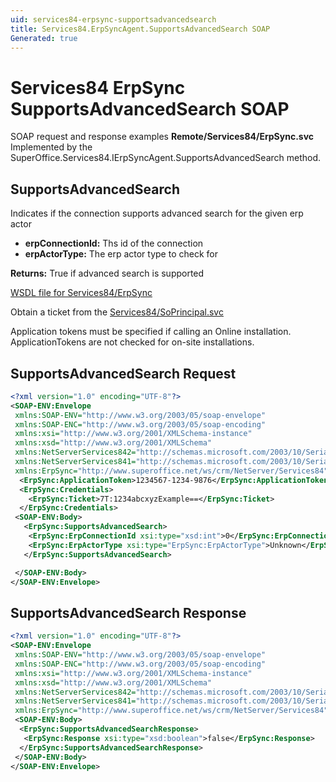 ```yaml
---
uid: services84-erpsync-supportsadvancedsearch
title: Services84.ErpSyncAgent.SupportsAdvancedSearch SOAP
Generated: true
---
```


# Services84 ErpSync SupportsAdvancedSearch SOAP

SOAP request and response examples **Remote/Services84/ErpSync.svc**
Implemented by the <see cref="M:SuperOffice.Services84.IErpSyncAgent.SupportsAdvancedSearch">SuperOffice.Services84.IErpSyncAgent.SupportsAdvancedSearch</see> method.

## SupportsAdvancedSearch

Indicates if the connection supports advanced search for the given erp actor

* **erpConnectionId:** Ths id of the connection
* **erpActorType:** The erp actor type to check for

**Returns:** True if advanced search is supported


[WSDL file for Services84/ErpSync](../Services84-ErpSync.md)

Obtain a ticket from the [Services84/SoPrincipal.svc](../SoPrincipal/index.md)

Application tokens must be specified if calling an Online installation. ApplicationTokens are not checked for on-site installations.

## SupportsAdvancedSearch Request

```xml
<?xml version="1.0" encoding="UTF-8"?>
<SOAP-ENV:Envelope
 xmlns:SOAP-ENV="http://www.w3.org/2003/05/soap-envelope"
 xmlns:SOAP-ENC="http://www.w3.org/2003/05/soap-encoding"
 xmlns:xsi="http://www.w3.org/2001/XMLSchema-instance"
 xmlns:xsd="http://www.w3.org/2001/XMLSchema"
 xmlns:NetServerServices842="http://schemas.microsoft.com/2003/10/Serialization/Arrays"
 xmlns:NetServerServices841="http://schemas.microsoft.com/2003/10/Serialization/"
 xmlns:ErpSync="http://www.superoffice.net/ws/crm/NetServer/Services84">
  <ErpSync:ApplicationToken>1234567-1234-9876</ErpSync:ApplicationToken>
  <ErpSync:Credentials>
    <ErpSync:Ticket>7T:1234abcxyzExample==</ErpSync:Ticket>
  </ErpSync:Credentials>
 <SOAP-ENV:Body>
   <ErpSync:SupportsAdvancedSearch>
    <ErpSync:ErpConnectionId xsi:type="xsd:int">0</ErpSync:ErpConnectionId>
    <ErpSync:ErpActorType xsi:type="ErpSync:ErpActorType">Unknown</ErpSync:ErpActorType>
   </ErpSync:SupportsAdvancedSearch>

 </SOAP-ENV:Body>
</SOAP-ENV:Envelope>

```


## SupportsAdvancedSearch Response

```xml
<?xml version="1.0" encoding="UTF-8"?>
<SOAP-ENV:Envelope
 xmlns:SOAP-ENV="http://www.w3.org/2003/05/soap-envelope"
 xmlns:SOAP-ENC="http://www.w3.org/2003/05/soap-encoding"
 xmlns:xsi="http://www.w3.org/2001/XMLSchema-instance"
 xmlns:xsd="http://www.w3.org/2001/XMLSchema"
 xmlns:NetServerServices842="http://schemas.microsoft.com/2003/10/Serialization/Arrays"
 xmlns:NetServerServices841="http://schemas.microsoft.com/2003/10/Serialization/"
 xmlns:ErpSync="http://www.superoffice.net/ws/crm/NetServer/Services84">
 <SOAP-ENV:Body>
  <ErpSync:SupportsAdvancedSearchResponse>
   <ErpSync:Response xsi:type="xsd:boolean">false</ErpSync:Response>
  </ErpSync:SupportsAdvancedSearchResponse>
 </SOAP-ENV:Body>
</SOAP-ENV:Envelope>

```

